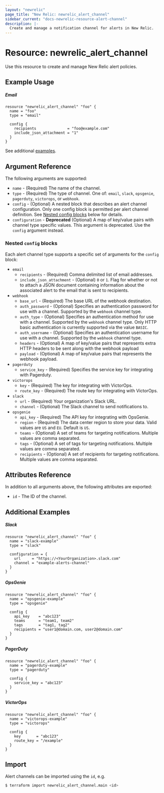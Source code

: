 ```yaml
---
layout: "newrelic"
page_title: "New Relic: newrelic_alert_channel"
sidebar_current: "docs-newrelic-resource-alert-channel"
description: |-
  Create and manage a notification channel for alerts in New Relic.
---
```


# Resource: newrelic\_alert\_channel

Use this resource to create and manage New Relic alert policies.

## Example Usage

##### Email
```hcl
resource "newrelic_alert_channel" "foo" {
  name = "foo"
  type = "email"

  config {
    recipients              = "foo@example.com"
    include_json_attachment = "1"
  }
}
```
See additional [examples](#additional-examples).

## Argument Reference

The following arguments are supported:

  * `name` - (Required) The name of the channel.
  * `type` - (Required) The type of channel.  One of: `email`, `slack`, `opsgenie`, `pagerduty`, `victorops`, or `webhook`.
  * `config` - (Optional) A nested block that describes an alert channel configuration.  Only one config block is permitted per alert channel definition.  See [Nested config blocks](#nested-`config`-blocks) below for details.
  * `configuration` - **Deprecated** (Optional) A map of key/value pairs with channel type specific values. This argument is deprecated.  Use the `config` argument instead.

### Nested `config` blocks

Each alert channel type supports a specific set of arguments for the `config` block:

  * `email`
    * `recipients` - (Required) Comma delimited list of email addresses.
    * `include_json_attachment` - (Optional) `0` or `1`. Flag for whether or not to attach a JSON document containing information about the associated alert to the email that is sent to recipients.
  * `webhook`
    * `base_url` - (Required) The base URL of the webhook destination.
    * `auth_password` - (Optional) Specifies an authentication password for use with a channel.  Supported by the `webhook` channel type.
    * `auth_type` - (Optional) Specifies an authentication method for use with a channel.  Supported by the `webhook` channel type.  Only HTTP basic authentication is currently supported via the value `BASIC`.
    * `auth_username` - (Optional) Specifies an authentication username for use with a channel.  Supported by the `webhook` channel type.
    * `headers` - (Optional) A map of key/value pairs that represents extra HTTP headers to be sent along with the webhook payload
    * `payload` - (Optional) A map of key/value pairs that represents the webhook payload.
  * `pagerduty`
    * `service_key` - (Required) Specifies the service key for integrating with Pagerduty.
  * `victorops`
    * `key` - (Required) The key for integrating with VictorOps.
    * `route_key` - (Required) The route key for integrating with VictorOps.
  * `slack`
    * `url` - (Required) Your organization's Slack URL.
    * `channel` - (Optional) The Slack channel to send notifications to.
  * `opsgenie`
    * `api_key` - (Required) The API key for integrating with OpsGenie.
    * `region` - (Required) The data center region to store your data.  Valid values are `US` and `EU`.  Default is `US`.
    * `teams` - (Optional) A set of teams for targeting notifications. Multiple values are comma separated.
    * `tags` - (Optional) A set of tags for targeting notifications. Multiple values are comma separated.
    * `recipients` - (Optional) A set of recipients for targeting notifications.  Multiple values are comma separated.

## Attributes Reference

In addition to all arguments above, the following attributes are exported:

  * `id` - The ID of the channel.

## Additional Examples

##### Slack
```hcl
resource "newrelic_alert_channel" "foo" {
  name = "slack-example"
  type = "slack"

  configuration = {
    url     = "https://<YourOrganization>.slack.com"
    channel = "example-alerts-channel"
  }
}
```

##### OpsGenie
```hcl
resource "newrelic_alert_channel" "foo" {
  name = "opsgenie-example"
  type = "opsgenie"

  config {
    api_key    = "abc123"
    teams      = "team1, team2"
    tags       = "tag1, tag2"
    recipients = "user1@domain.com, user2@domain.com"
  }
}
```

##### PagerDuty
```hcl
resource "newrelic_alert_channel" "foo" {
  name = "pagerduty-example"
  type = "pagerduty"

  config {
    service_key = "abc123"
  }
}
```

##### VictorOps
```hcl
resource "newrelic_alert_channel" "foo" {
  name = "victorops-example"
  type = "victorops"

  config {
    key       = "abc123"
    route_key = "/example"
  }
}
```

## Import

Alert channels can be imported using the `id`, e.g.

```bash
$ terraform import newrelic_alert_channel.main <id>
```
